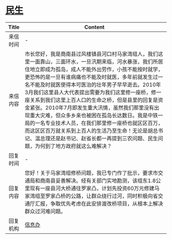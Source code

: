 # <a href="http://www.shangluo.gov.cn/zmhd/ldxxxx.jsp?urltype=leadermail.LeaderMailContentUrl&wbtreeid=1112&leadermailid=1001">民生</a>
|Title|Content|
|:---:|---|
|来信时间|-|
|来信内容|市长您好，我是商南县过风楼镇县河口村马家湾组人，我们这里一面靠山，三面环水，一旦汛期来临，河水暴涨，我们所居住地立即成为孤岛，成人不能外出劳作，小孩不能按时就学，更恐怖的是一旦有谁病痛也不能及时就医，多年前就发生过一名不能及时就医使得本可医治的壮年男子早早逝去。2010年3月我们这里县人大代表提出需要为我们这里修一座桥，修一座关系到我们这里上百人口的生命之桥，但是县里的回复是资金紧张。2010年7月即发生重大汛情，虽然我们那里没有出现重大灾难，但众多乡亲也被困在孤岛长达数日。我是中铁一局的一名专业技术人员，在我们那里修一座桥也就区区百万，而这区区百万就关系到上百人的生活乃至生命！无论是胡总书记、温总理还是赵书记、赵省长都一再提到三农问题、民生问题，为何到了地方政府就这么难解决？|
|回复时间|-|
|回复内容|您好！关于马家湾组修桥问题，我已专门作了批示，要求市交通局和商南县妥善解决。经有关部门实地勘测，该组东1.8公里现有一座县河大桥通往罗家凸，计划先投资60万元修建马家湾组至罗家凸桥的公路，让群众绕行过河，同时积极向省交通厅汇报，争取优先考虑在此安排渡改桥项目，从根本上解决群众过河难问题。|
|回复机构|<a href="../../categories/agencies/信息办.md">信息办</a>|
